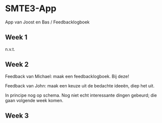 # SMTE3-App
App van Joost en Bas / Feedbacklogboek

## Week 1
n.v.t.

## Week 2
Feedback van Michael: maak een feedbacklogboek. Bij deze!

Feedback van John: maak een keuze uit de bedachte ideeën, diep het uit.

In principe nog op schema. Nog niet echt interessante dingen gebeurd; die gaan volgende week komen.

## Week 3
